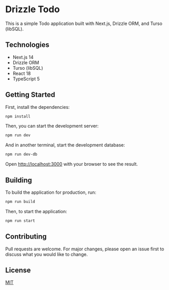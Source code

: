# Drizzle Todo

This is a simple Todo application built with Next.js, Drizzle ORM, and Turso (libSQL).

## Technologies

-   Next.js 14
-   Drizzle ORM
-   Turso (libSQL)
-   React 18
-   TypeScript 5

## Getting Started

First, install the dependencies:

```sh
npm install
```

Then, you can start the development server:

```sh
npm run dev
```

And in another terminal, start the development database:

```sh
npm run dev-db
```

Open [http://localhost:3000](http://localhost:3000) with your browser to see the result.

## Building

To build the application for production, run:

```sh
npm run build
```

Then, to start the application:

```sh
npm run start
```


## Contributing

Pull requests are welcome. For major changes, please open an issue first to discuss what you would like to change.

## License

[MIT](https://choosealicense.com/licenses/mit/)

